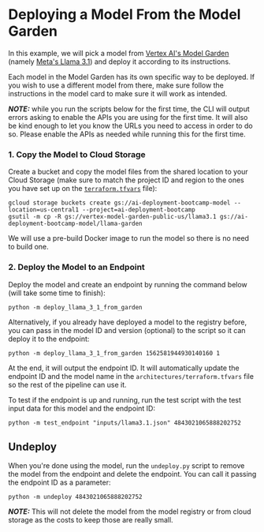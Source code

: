 # Deploying a Model From the Model Garden

In this example, we will pick a model from [Vertex AI's Model Garden](https://console.cloud.google.com/vertex-ai/model-garden)
(namely [Meta's Llama 3.1](https://console.cloud.google.com/vertex-ai/publishers/meta/model-garden/llama3_1))
and deploy it according to its instructions.

Each model in the Model Garden has its own specific way to be deployed. If you wish to use a different
model from there, make sure follow the instructions in the model card to make sure it will work
as intended.

***NOTE:*** while you run the scripts below for the first time, the CLI will output errors asking to enable
the APIs you are using for the first time. It will also be kind enough to let you know the URLs you
need to access in order to do so. Please enable the APIs as needed while running this for the
first time.

### 1. Copy the Model to Cloud Storage

Create a bucket and copy the model files from the shared location to your Cloud Storage (make sure to match
the project ID and region to the ones you have set up on the [`terraform.tfvars`](architectures/terraform.tfvars)
file):
```shell
gcloud storage buckets create gs://ai-deployment-bootcamp-model --location=us-central1 --project=ai-deployment-bootcamp
gsutil -m cp -R gs://vertex-model-garden-public-us/llama3.1 gs://ai-deployment-bootcamp-model/llama-garden
```

We will use a pre-build Docker image to run the model so there is no need to build one.

### 2. Deploy the Model to an Endpoint

Deploy the model and create an endpoint by running the command below (will take some
time to finish):
```shell
python -m deploy_llama_3_1_from_garden
```

Alternatively, if you already have deployed a model to the registry before, you can pass
in the model ID and version (optional) to the script so it can deploy it to the endpoint:
```shell
python -m deploy_llama_3_1_from_garden 1562581944930140160 1
```

At the end, it will output the endpoint ID. It will automatically update the endpoint ID
and the model name in the `architectures/terraform.tfvars` file so the rest of the
pipeline can use it.

To test if the endpoint is up and running, run the test script with the test input data
for this model and the endpoint ID:
```shell
python -m test_endpoint "inputs/llama3.1.json" 4843021065888202752
```

## Undeploy

When you're done using the model, run the `undeploy.py` script to remove the model from
the endpoint and delete the endpoint. You can call it passing the endpoint ID as
a parameter:
```shell
python -m undeploy 4843021065888202752
```

***NOTE:*** This will not delete the model from the model registry or from cloud
storage as the costs to keep those are really small.
